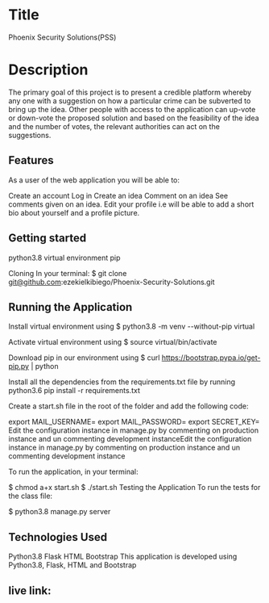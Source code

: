# Title
Phoenix Security Solutions(PSS)

# Description
The primary goal of this project is to present a credible platform whereby any one with a suggestion on how a particular crime can be subverted to bring up the idea. Other people with access to the application can up-vote or down-vote the proposed solution and based on the feasibility of the idea and the number of votes, the relevant authorities can act on the suggestions.

## Features
As a user of the web application you will be able to:

Create an account
Log in
Create an idea
Comment on an idea
See comments given on an idea.
Edit your profile i.e will be able to add a short bio about yourself and a profile picture.

## Getting started
python3.8
virtual environment
pip

Cloning
In your terminal:
$ git clone git@github.com:ezekielkibiego/Phoenix-Security-Solutions.git

## Running the Application
Install virtual environment using $ python3.8 -m venv --without-pip virtual

Activate virtual environment using $ source virtual/bin/activate

Download pip in our environment using $ curl https://bootstrap.pypa.io/get-pip.py | python

Install all the dependencies from the requirements.txt file by running python3.6 pip install -r requirements.txt

Create a start.sh file in the root of the folder and add the following code:

 export MAIL_USERNAME=<your-email-address>
 export MAIL_PASSWORD=<your-email-password>
 export SECRET_KEY=<your-secret-key>
 Edit the configuration instance in manage.py by commenting on production instance and un commenting development instanceEdit the configuration instance in manage.py by commenting on production instance and un commenting development instance

 To run the application, in your terminal:

  $ chmod a+x start.sh
  $ ./start.sh
Testing the Application
To run the tests for the class file:

  $ python3.8 manage.py server

  ## Technologies Used
  Python3.8
  Flask
  HTML
  Bootstrap
This application is developed using Python3.8, Flask, HTML and Bootstrap

## live link:




